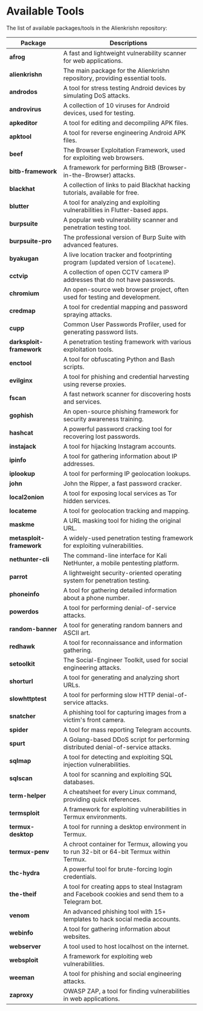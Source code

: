 # Available Tools

The list of available packages/tools in the Alienkrishn repository:

| Package               | Descriptions                                                                 |
|-----------------------|-----------------------------------------------------------------------------|
| **afrog**             | A fast and lightweight vulnerability scanner for web applications.           |
| **alienkrishn**       | The main package for the Alienkrishn repository, providing essential tools. |
| **androdos**          | A tool for stress testing Android devices by simulating DoS attacks.         |
| **androvirus**        | A collection of 10 viruses for Android devices, used for testing.           |
| **apkeditor**         | A tool for editing and decompiling APK files.                               |
| **apktool**           | A tool for reverse engineering Android APK files.                           |
| **beef**              | The Browser Exploitation Framework, used for exploiting web browsers.       |
| **bitb-framework**    | A framework for performing BitB (Browser-in-the-Browser) attacks.           |
| **blackhat**          | A collection of links to paid Blackhat hacking tutorials, available for free.|
| **blutter**           | A tool for analyzing and exploiting vulnerabilities in Flutter-based apps.  |
| **burpsuite**         | A popular web vulnerability scanner and penetration testing tool.           |
| **burpsuite-pro**     | The professional version of Burp Suite with advanced features.              |
| **byakugan**          | A live location tracker and footprinting program (updated version of `locateme`). |
| **cctvip**            | A collection of open CCTV camera IP addresses that do not have passwords.   |
| **chromium**          | An open-source web browser project, often used for testing and development. |
| **credmap**           | A tool for credential mapping and password spraying attacks.                |
| **cupp**              | Common User Passwords Profiler, used for generating password lists.         |
| **darksploit-framework** | A penetration testing framework with various exploitation tools.            |
| **enctool**           | A tool for obfuscating Python and Bash scripts.                             |
| **evilginx**          | A tool for phishing and credential harvesting using reverse proxies.        |
| **fscan**             | A fast network scanner for discovering hosts and services.                  |
| **gophish**           | An open-source phishing framework for security awareness training.          |
| **hashcat**           | A powerful password cracking tool for recovering lost passwords.            |
| **instajack**         | A tool for hijacking Instagram accounts.                                    |
| **ipinfo**            | A tool for gathering information about IP addresses.                        |
| **iplookup**          | A tool for performing IP geolocation lookups.                               |
| **john**              | John the Ripper, a fast password cracker.                                   |
| **local2onion**       | A tool for exposing local services as Tor hidden services.                  |
| **locateme**          | A tool for geolocation tracking and mapping.                                |
| **maskme**            | A URL masking tool for hiding the original URL.                             |
| **metasploit-framework** | A widely-used penetration testing framework for exploiting vulnerabilities. |
| **nethunter-cli**     | The command-line interface for Kali NetHunter, a mobile pentesting platform.|
| **parrot**            | A lightweight security-oriented operating system for penetration testing.   |
| **phoneinfo**         | A tool for gathering detailed information about a phone number.             |
| **powerdos**          | A tool for performing denial-of-service attacks.                            |
| **random-banner**     | A tool for generating random banners and ASCII art.                         |
| **redhawk**           | A tool for reconnaissance and information gathering.                        |
| **setoolkit**         | The Social-Engineer Toolkit, used for social engineering attacks.           |
| **shorturl**          | A tool for generating and analyzing short URLs.                             |
| **slowhttptest**      | A tool for performing slow HTTP denial-of-service attacks.                  |
| **snatcher**          | A phishing tool for capturing images from a victim's front camera.          |
| **spider**            | A tool for mass reporting Telegram accounts.                                |
| **spurt**             | A Golang-based DDoS script for performing distributed denial-of-service attacks. |
| **sqlmap**            | A tool for detecting and exploiting SQL injection vulnerabilities.          |
| **sqlscan**           | A tool for scanning and exploiting SQL databases.                           |
| **term-helper**       | A cheatsheet for every Linux command, providing quick references.           |
| **termsploit**        | A framework for exploiting vulnerabilities in Termux environments.          |
| **termux-desktop**    | A tool for running a desktop environment in Termux.                         |
| **termux-penv**       | A chroot container for Termux, allowing you to run 32-bit or 64-bit Termux within Termux. |
| **thc-hydra**         | A powerful tool for brute-forcing login credentials.                        |
| **the-theif**         | A tool for creating apps to steal Instagram and Facebook cookies and send them to a Telegram bot. |
| **venom**             | An advanced phishing tool with 15+ templates to hack social media accounts. |
| **webinfo**           | A tool for gathering information about websites.                            |
| **webserver**         | A tool used to host localhost on the internet.                              |
| **websploit**         | A framework for exploiting web vulnerabilities.                             |
| **weeman**            | A tool for phishing and social engineering attacks.                         |
| **zaproxy**           | OWASP ZAP, a tool for finding vulnerabilities in web applications.          |
